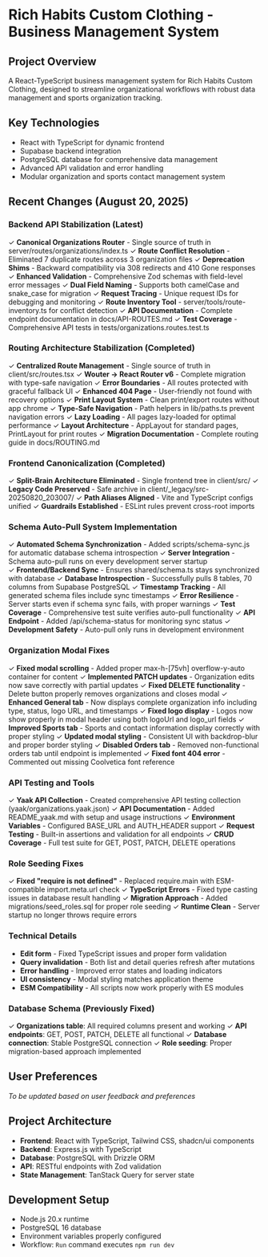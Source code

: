 # Rich Habits Custom Clothing - Business Management System

## Project Overview
A React-TypeScript business management system for Rich Habits Custom Clothing, designed to streamline organizational workflows with robust data management and sports organization tracking.

## Key Technologies
- React with TypeScript for dynamic frontend
- Supabase backend integration 
- PostgreSQL database for comprehensive data management
- Advanced API validation and error handling
- Modular organization and sports contact management system

## Recent Changes (August 20, 2025)

### Backend API Stabilization (Latest)
✓ **Canonical Organizations Router** - Single source of truth in server/routes/organizations/index.ts
✓ **Route Conflict Resolution** - Eliminated 7 duplicate routes across 3 organization files
✓ **Deprecation Shims** - Backward compatibility via 308 redirects and 410 Gone responses
✓ **Enhanced Validation** - Comprehensive Zod schemas with field-level error messages
✓ **Dual Field Naming** - Supports both camelCase and snake_case for migration
✓ **Request Tracing** - Unique request IDs for debugging and monitoring
✓ **Route Inventory Tool** - server/tools/route-inventory.ts for conflict detection
✓ **API Documentation** - Complete endpoint documentation in docs/API-ROUTES.md
✓ **Test Coverage** - Comprehensive API tests in tests/organizations.routes.test.ts

### Routing Architecture Stabilization (Completed)
✓ **Centralized Route Management** - Single source of truth in client/src/routes.tsx
✓ **Wouter → React Router v6** - Complete migration with type-safe navigation
✓ **Error Boundaries** - All routes protected with graceful fallback UI
✓ **Enhanced 404 Page** - User-friendly not found with recovery options
✓ **Print Layout System** - Clean print/export routes without app chrome
✓ **Type-Safe Navigation** - Path helpers in lib/paths.ts prevent navigation errors
✓ **Lazy Loading** - All pages lazy-loaded for optimal performance
✓ **Layout Architecture** - AppLayout for standard pages, PrintLayout for print routes
✓ **Migration Documentation** - Complete routing guide in docs/ROUTING.md

### Frontend Canonicalization (Completed)
✓ **Split-Brain Architecture Eliminated** - Single frontend tree in client/src/
✓ **Legacy Code Preserved** - Safe archive in client/_legacy/src-20250820_203007/
✓ **Path Aliases Aligned** - Vite and TypeScript configs unified
✓ **Guardrails Established** - ESLint rules prevent cross-root imports

### Schema Auto-Pull System Implementation
✓ **Automated Schema Synchronization** - Added scripts/schema-sync.js for automatic database schema introspection
✓ **Server Integration** - Schema auto-pull runs on every development server startup  
✓ **Frontend/Backend Sync** - Ensures shared/schema.ts stays synchronized with database
✓ **Database Introspection** - Successfully pulls 8 tables, 70 columns from Supabase PostgreSQL
✓ **Timestamp Tracking** - All generated schema files include sync timestamps
✓ **Error Resilience** - Server starts even if schema sync fails, with proper warnings
✓ **Test Coverage** - Comprehensive test suite verifies auto-pull functionality
✓ **API Endpoint** - Added /api/schema-status for monitoring sync status
✓ **Development Safety** - Auto-pull only runs in development environment

### Organization Modal Fixes
✓ **Fixed modal scrolling** - Added proper max-h-[75vh] overflow-y-auto container for content
✓ **Implemented PATCH updates** - Organization edits now save correctly with partial updates
✓ **Fixed DELETE functionality** - Delete button properly removes organizations and closes modal
✓ **Enhanced General tab** - Now displays complete organization info including type, status, logo URL, and timestamps
✓ **Fixed logo display** - Logos now show properly in modal header using both logoUrl and logo_url fields
✓ **Improved Sports tab** - Sports and contact information display correctly with proper styling
✓ **Updated modal styling** - Consistent UI with backdrop-blur and proper border styling
✓ **Disabled Orders tab** - Removed non-functional orders tab until endpoint is implemented
✓ **Fixed font 404 error** - Commented out missing Coolvetica font reference

### API Testing and Tools
✓ **Yaak API Collection** - Created comprehensive API testing collection (yaak/organizations.yaak.json)
✓ **API Documentation** - Added README_yaak.md with setup and usage instructions
✓ **Environment Variables** - Configured BASE_URL and AUTH_HEADER support
✓ **Request Testing** - Built-in assertions and validation for all endpoints
✓ **CRUD Coverage** - Full test suite for GET, POST, PATCH, DELETE operations

### Role Seeding Fixes
✓ **Fixed "require is not defined"** - Replaced require.main with ESM-compatible import.meta.url check
✓ **TypeScript Errors** - Fixed type casting issues in database result handling
✓ **Migration Approach** - Added migrations/seed_roles.sql for proper role seeding
✓ **Runtime Clean** - Server startup no longer throws require errors

### Technical Details
- **Edit form** - Fixed TypeScript issues and proper form validation
- **Query invalidation** - Both list and detail queries refresh after mutations
- **Error handling** - Improved error states and loading indicators
- **UI consistency** - Modal styling matches application theme
- **ESM Compatibility** - All scripts now work properly with ES modules

### Database Schema (Previously Fixed)
✓ **Organizations table**: All required columns present and working
✓ **API endpoints**: GET, POST, PATCH, DELETE all functional
✓ **Database connection**: Stable PostgreSQL connection
✓ **Role seeding**: Proper migration-based approach implemented

## User Preferences
*To be updated based on user feedback and preferences*

## Project Architecture
- **Frontend**: React with TypeScript, Tailwind CSS, shadcn/ui components
- **Backend**: Express.js with TypeScript
- **Database**: PostgreSQL with Drizzle ORM
- **API**: RESTful endpoints with Zod validation
- **State Management**: TanStack Query for server state

## Development Setup
- Node.js 20.x runtime
- PostgreSQL 16 database
- Environment variables properly configured
- Workflow: `Run` command executes `npm run dev`